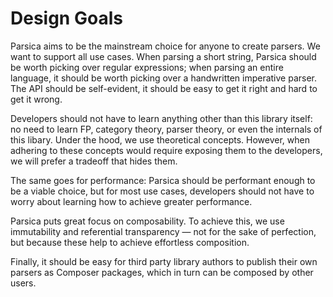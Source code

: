 # Design Goals

Parsica aims to be the mainstream choice for anyone to create parsers. We want to support all use cases. When parsing a short string, Parsica should be worth picking over regular expressions; when parsing an entire language, it should be worth picking over a handwritten imperative parser. The API should be self-evident, it should be easy to get it right and hard to get it wrong. 

Developers should not have to learn anything other than this library itself: no need to learn FP, category theory, parser theory, or even the internals of this libary. Under the hood, we use theoretical concepts. However, when adhering to these concepts would require exposing them to the developers, we will prefer a tradeoff that hides them. 

The same goes for performance: Parsica should be performant enough to be a viable choice, but for most use cases, developers should not have to worry about learning how to achieve greater performance.

Parsica puts great focus on composability. To achieve this, we use immutability and referential transparency — not for the sake of perfection, but because these help to achieve effortless composition.

Finally, it should be easy for third party library authors to publish their own parsers as Composer packages, which in turn can be composed by other users.